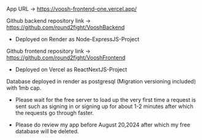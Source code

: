 App URL → https://voosh-frontend-one.vercel.app/


Github backend repository link → https://github.com/round2fight/VooshBackend

- Deployed on Render as Node-ExpressJS-Project


Github frontend repository link → https://github.com/round2fight/VooshFrontend

- Deployed on Vercel as ReactNextJS-Project


Database deployed in render as postgresql (Migration versioning included) with 1mb cap.


- Please wait for the free server to load up the very first time a request is sent such as signing in or signing up for about 1-2 minutes after which the requests go through faster.

- Please do review my app before August 20,2024 after which my free database will be deleted.


